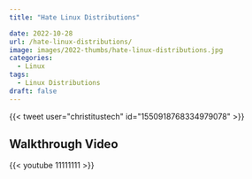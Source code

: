 ```yaml
---
title: "Hate Linux Distributions"

date: 2022-10-28
url: /hate-linux-distributions/
image: images/2022-thumbs/hate-linux-distributions.jpg
categories:
  - Linux
tags:
  - Linux Distributions
draft: false
---
```

<!--more-->

{{< tweet user="christitustech" id="1550918768334979078" >}}






## Walkthrough Video

{{< youtube 11111111 >}}
